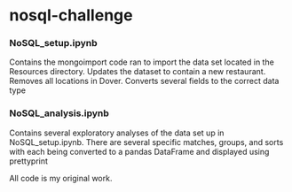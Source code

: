 # nosql-challenge

### NoSQL_setup.ipynb
Contains the mongoimport code ran to import the data set located in the Resources directory. Updates the dataset to contain a new restaurant. Removes all locations in Dover. Converts several fields to the correct data type

### NoSQL_analysis.ipynb
Contains several exploratory analyses of the data set up in NoSQL_setup.ipynb. There are several specific matches, groups, and sorts with each being converted to a pandas DataFrame and displayed using prettyprint

All code is my original work.